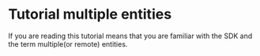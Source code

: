 # Tutorial multiple entities


<!--- 
Tutorial for multiple entities for Redis. 
-->
If you are reading this tutorial means that you are familiar with the SDK and the term multiple(or remote) entities.